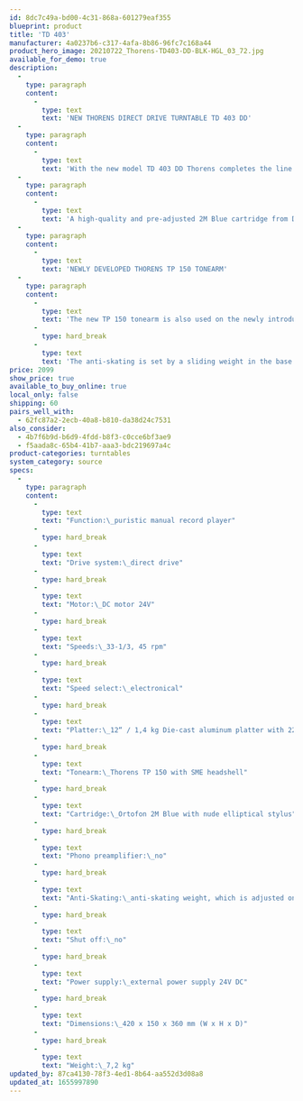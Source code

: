 ```yaml
---
id: 8dc7c49a-bd00-4c31-868a-601279eaf355
blueprint: product
title: 'TD 403'
manufacturer: 4a0237b6-c317-4afa-8b86-96fc7c168a44
product_hero_image: 20210722_Thorens-TD403-DD-BLK-HGL_03_72.jpg
available_for_demo: true
description:
  -
    type: paragraph
    content:
      -
        type: text
        text: 'NEW THORENS DIRECT DRIVE TURNTABLE TD 403 DD'
  -
    type: paragraph
    content:
      -
        type: text
        text: 'With the new model TD 403 DD Thorens completes the line of direct drive plug-and-play turntables of the 400 series. Visually a true Thorens, the new TD 403 DD features the same proven smooth-running direct drive as the successful TD 402 DD, but sets itself apart from its smaller brother with a more massive 1.4 kg and 22mm-thick Die-cast aluminum platter and the TP 150 audiophile tonearm also used in the new TD 1500 model.'
  -
    type: paragraph
    content:
      -
        type: text
        text: 'A high-quality and pre-adjusted 2M Blue cartridge from Danish cartridge specialist Ortofon is also supplied as standard. This proves to be an adequate playing partner due to its naked diamond with elliptical stylus.'
  -
    type: paragraph
    content:
      -
        type: text
        text: 'NEWLY DEVELOPED THORENS TP 150 TONEARM'
  -
    type: paragraph
    content:
      -
        type: text
        text: 'The new TP 150 tonearm is also used on the newly introduced Thorens TD 1500 model and is similar to the TP 124 used on the new TD 124 DD. It has an effective mass of 14 grams, is adjustable in height and azimuth and is equipped with a standard SME connector, so headshells can easily be switched or other cartridges mounted.'
      -
        type: hard_break
      -
        type: text
        text: 'The anti-skating is set by a sliding weight in the base of the arm, which is adjusted on a nylon thread guided over a ruby bearing.'
price: 2099
show_price: true
available_to_buy_online: true
local_only: false
shipping: 60
pairs_well_with:
  - 62fc87a2-2ecb-40a8-b810-da38d24c7531
also_consider:
  - 4b7f6b9d-b6d9-4fdd-b8f3-c0cce6bf3ae9
  - f5aada8c-65b4-41b7-aaa3-bdc219697a4c
product-categories: turntables
system_category: source
specs:
  -
    type: paragraph
    content:
      -
        type: text
        text: "Function:\_puristic manual record player"
      -
        type: hard_break
      -
        type: text
        text: "Drive system:\_direct drive"
      -
        type: hard_break
      -
        type: text
        text: "Motor:\_DC motor 24V"
      -
        type: hard_break
      -
        type: text
        text: "Speeds:\_33-1/3, 45 rpm"
      -
        type: hard_break
      -
        type: text
        text: "Speed select:\_electronical"
      -
        type: hard_break
      -
        type: text
        text: "Platter:\_12“ / 1,4 kg Die-cast aluminum platter with 22 mm height"
      -
        type: hard_break
      -
        type: text
        text: "Tonearm:\_Thorens TP 150 with SME headshell"
      -
        type: hard_break
      -
        type: text
        text: "Cartridge:\_Ortofon 2M Blue with nude elliptical stylus"
      -
        type: hard_break
      -
        type: text
        text: "Phono preamplifier:\_no"
      -
        type: hard_break
      -
        type: text
        text: "Anti-Skating:\_anti-skating weight, which is adjusted on a nylon thread guided over a ruby bearing"
      -
        type: hard_break
      -
        type: text
        text: "Shut off:\_no"
      -
        type: hard_break
      -
        type: text
        text: "Power supply:\_external power supply 24V DC"
      -
        type: hard_break
      -
        type: text
        text: "Dimensions:\_420 x 150 x 360 mm (W x H x D)"
      -
        type: hard_break
      -
        type: text
        text: "Weight:\_7,2 kg"
updated_by: 87ca4130-78f3-4ed1-8b64-aa552d3d08a8
updated_at: 1655997890
---
```

